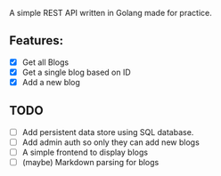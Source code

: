 A simple REST API written in Golang made for practice.

## Features:
- [x] Get all Blogs
- [x] Get a single blog based on ID
- [x] Add a new blog

## TODO
- [ ] Add persistent data store using SQL database.
- [ ] Add admin auth so only they can add new blogs
- [ ] A simple frontend to display blogs
- [ ] (maybe) Markdown parsing for blogs